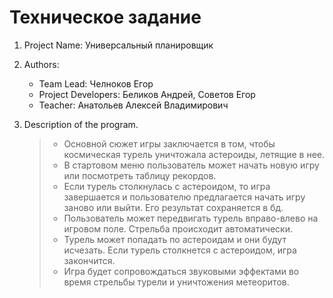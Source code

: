 # Техническое задание

1. Project Name: Универсальный планировщик
2. Authors:
    - Team Lead: Челноков Егор
    - Project Developers: Беликов Андрей, Советов Егор
    - Teacher: Анатольев Алексей Владимирович
3. Description of the program.
    
      >- Основной сюжет игры заключается в том, чтобы космическая турель уничтожала астероиды, летящие в нее.
      >- В стартовом меню пользователь может начать новую игру или посмотреть таблицу рекордов.
      >- Если турель столкнулась с астероидом, то игра завершается и пользователю предлагается начать игру заново или выйти.
         Его результат сохраняется в бд.
      >- Пользователь может передвигать турель вправо-влево на игровом поле. Стрельба происходит автоматически.
      >- Турель может попадать по астероидам и они будут исчезать. Если турель столкнется с астероидом, игра закончится.
      >- Игра будет сопровождаться звуковыми эффектами во время стрельбы турели и уничтожения метеоритов.
      